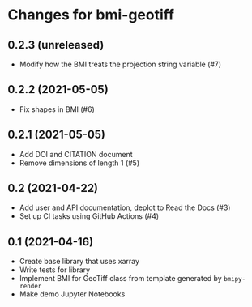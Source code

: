 Changes for bmi-geotiff
=======================

0.2.3 (unreleased)
------------------

- Modify how the BMI treats the projection string variable (#7)


0.2.2 (2021-05-05)
------------------

- Fix shapes in BMI (#6)


0.2.1 (2021-05-05)
------------------

- Add DOI and CITATION document
- Remove dimensions of length 1 (#5)


0.2 (2021-04-22)
----------------

- Add user and API documentation, deplot to Read the Docs (#3)
- Set up CI tasks using GitHub Actions (#4)


0.1 (2021-04-16)
----------------

- Create base library that uses xarray
- Write tests for library
- Implement BMI for GeoTiff class from template generated by `bmipy-render`
- Make demo Jupyter Notebooks
